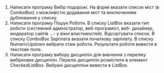 1. Написати програму Вибір подорожі. На формі вказати список
міст (в ComboBox) з можливістю додавання міст та виключенням
дублювання у списку.
2. Написати програму Пошук Роботи. В списку ListBox вказати
тип роботи (системний адміністратор, веб-програміст, веб-
дизайнер, модератор сайтів ...- у вікні властивостей). Відсортувати
список. В списку ComboBox Зарплата вказати початкову зарплату.
В списку NumericUpdown вибрати стаж роботи. Результати роботи
вивести в текстове поле.
3. Написати програму вибору дисциплін для вивчення з переліку
вибіркових дисциплін. Перелік дисциплін розмістити в елемент
CheckedListBox. Вибрані дисципліни вивести в ListBox.